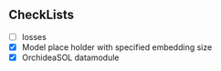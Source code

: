 ## CheckLists
 - [ ] losses
 - [x] Model place holder with specified embedding size
 - [x] OrchideaSOL datamodule
